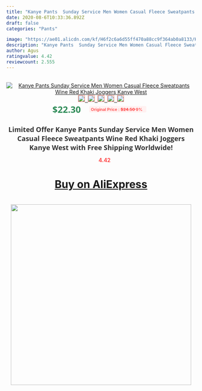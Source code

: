 ```yaml
---
title: "Kanye Pants  Sunday Service Men Women Casual Fleece Sweatpants Wine Red Khaki Joggers Kanye West"
date: 2020-08-6T10:33:36.892Z
draft: false
categories: "Pants"

image: "https://ae01.alicdn.com/kf/H6f2c6a6d55ff470a88cc9f364ab0a8133/Kanye-Pants-Sunday-Service-Men-Women-Casual-Fleece-Sweatpants-Wine-Red-Khaki-Joggers-Kanye-West.jpg"
description: "Kanye Pants  Sunday Service Men Women Casual Fleece Sweatpants Wine Red Khaki Joggers Kanye West"
author: Agus
ratingvalue: 4.42
reviewcount: 2.555
---
```

<br>
<div style="text-align: center;">
<a href="https://s.click.aliexpress.com/e/_9IJ3LJ" target="_blank" rel="nofollow noopener noreferrer"><img alt="Kanye Pants  Sunday Service Men Women Casual Fleece Sweatpants Wine Red Khaki Joggers Kanye West" class="magnifier-image" src="https://ae01.alicdn.com/kf/H6f2c6a6d55ff470a88cc9f364ab0a8133/Kanye-Pants-Sunday-Service-Men-Women-Casual-Fleece-Sweatpants-Wine-Red-Khaki-Joggers-Kanye-West.jpg_640x640.jpg">
<br>
<img style="border:1px solid salmon" src="https://ae01.alicdn.com/kf/H6f2c6a6d55ff470a88cc9f364ab0a8133/Kanye-Pants-Sunday-Service-Men-Women-Casual-Fleece-Sweatpants-Wine-Red-Khaki-Joggers-Kanye-West.jpg_120x120.jpg">&nbsp;&nbsp;<img style="border:1px solid salmon" src="https://ae01.alicdn.com/kf/H10e189912b044767a2a3073e1628f7faU/Kanye-Pants-Sunday-Service-Men-Women-Casual-Fleece-Sweatpants-Wine-Red-Khaki-Joggers-Kanye-West.jpg_120x120.jpg">&nbsp;&nbsp;<img style="border:1px solid salmon" src="https://ae01.alicdn.com/kf/H5669540ee14b4a11b78193e5afb6d52c9/Kanye-Pants-Sunday-Service-Men-Women-Casual-Fleece-Sweatpants-Wine-Red-Khaki-Joggers-Kanye-West.jpg_120x120.jpg">&nbsp;&nbsp;<img style="border:1px solid salmon" src="https://ae01.alicdn.com/kf/Hba51f95353dc4fd6b3e7ce53b0e90db09/Kanye-Pants-Sunday-Service-Men-Women-Casual-Fleece-Sweatpants-Wine-Red-Khaki-Joggers-Kanye-West.jpg_120x120.jpg">&nbsp;&nbsp;<img style="border:1px solid salmon" src="https://ae01.alicdn.com/kf/H45e7efaccef94d2cbe824995b23d23cdv/Kanye-Pants-Sunday-Service-Men-Women-Casual-Fleece-Sweatpants-Wine-Red-Khaki-Joggers-Kanye-West.jpg_120x120.jpg"></a></div><br0>
<div style="text-align: center;"><span style="background-color: white; border: 0px; box-sizing: border-box; color: seagreen; display: inline-block; font-family: &quot;open sans&quot; , &quot;arial&quot; , &quot;helvetica&quot; , sans-serif , &quot;heiti&quot;; font-size: 24px; font-stretch: inherit; font-weight: 700; line-height: inherit; margin: 0px 10px 0px 0px; padding: 0px; vertical-align: middle;">$22.30 </span>
<span style="background: rgb(255 , 241 , 241); border-radius: 3px; border: 0px; box-sizing: border-box; color: #ff4747; display: inline-block; font-family: inherit; font-size: 12px; font-stretch: inherit; font-style: inherit; font-variant: inherit; font-weight: 600; line-height: inherit; margin: 0px; padding: 2px 5px; transform: scale(0.9); vertical-align: middle;">Original Price : <b style="text-decoration: line-through;">$24.50 </b> 9%&nbsp;&nbsp;</span></div>
<h1 style="color: #333333; display: inline-block; font-family: &quot;open sans&quot; , &quot;arial&quot; , &quot;helvetica&quot; , sans-serif , &quot;heiti&quot;; font-size: 18px; font-stretch: inherit; font-weight: 700; text-align: center;">Limited Offer Kanye Pants  Sunday Service Men Women Casual Fleece Sweatpants Wine Red Khaki Joggers Kanye West with Free Shipping Worldwide!</h1>
<div style="color: #ff4747; text-align: center;">
<img src="https://4.bp.blogspot.com/-M0ZcTcb-5uY/XleCXlxnR4I/AAAAAAAAAEc/OrjgMkXV1oMQFaCRZj5HQwOCBcu3w1FegCPcBGAYYCw/s1600/star.png" style="height: 15px;">&nbsp;<b>4.42</b></div>
<div class="button_cont" align="center"><a class="buynow_a" href="https://s.click.aliexpress.com/e/_9IJ3LJ" target="_blank" rel="nofollow noopener noreferrer"><H1>Buy on AliExpress</H1></a></div><br>
<div class="separator" style="clear: both; text-align: center;">
<img src="https://lh3.googleusercontent.com/-pTy5HemUv9M/XlePHvY0dAI/AAAAAAAAAE4/0nX5iRUoIWY8eMW9Dpxeirr157OZliDIgCLcBGAsYHQ/s1600/badge.gif" width="480">
</div>

